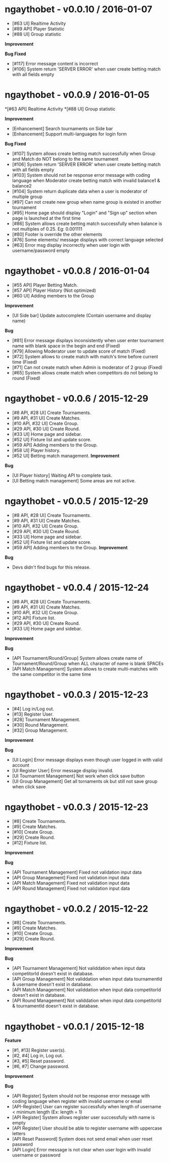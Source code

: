 ngaythobet - v0.0.10 / 2016-01-07
================================

* [#63 UI] Realtime Activity
* [#89 API] Player Statistic
* [#88 UI] Group statistic

**Improvement**

**Bug Fixed** 
* [#117] Error message content is incorrect 
* [#106] System return 'SERVER ERROR' when user create betting match with all fields empty


ngaythobet - v0.0.9 / 2016-01-05
================================

*[#63 API] Realtime Activity
*[#88 UI] Group statistic

**Improvement**
* [Enhancement] Search tournaments on Side bar
* [Enhancement] Support  multi-languages for login form

**Bug Fixed**
* [#107] System allows create betting match successfully when Group and Match do NOT belong to the same tournament
* [#106] System return 'SERVER ERROR' when user create betting match with all fields empty
* [#103] System should not be response error message with coding language when Moderator create betting match with invalid balance1 & balance2 
* [#104] System return duplicate data when a user is moderator of multiple group
* [#97] Can not create new group when name group is existed in another tournament
* [#95] Home page should display "Login" and "Sign up" section when page is launched at the first time
* [#86] System allows create betting match successfully when balance is not multiples of 0.25. Eg: 0.001111
* [#80] Footer is override the other elements
* [#76] Some elements/ message displays with correct language selected
* [#63] Error msg display incorrectly when user login with username/password empty


ngaythobet - v0.0.8 / 2016-01-04
================================

* [#55 API] Player Betting Match.
* [#57 API] Player History (Not optimized)
* [#60 UI] Adding members to the Group

**Improvement**
* [UI Side bar] Update autocomplete (Contain username and display name)

**Bug**
* [#81] Error message displays inconsistently when user enter tournament name with blank space in the begin and end (Fixed)
* [#79] Allowing Moderator user to update score of match (Fixed)
* [#72] System allows to create match with match's time before current time (Fixed)
* [#71] Can not create match when Admin is moderator of 2 group (Fixed)
* [#65] System allows create match when competitors do not belong to round (Fixed)


ngaythobet - v0.0.6 / 2015-12-29
================================

* [#8 API, #28 UI] Create Tournaments.
* [#9 API, #31 UI] Create Matches.
* [#10 API, #32 UI] Create Group.
* [#29 API, #30 UI] Create Round.
* [#33 UI] Home page and sidebar.
* [#52 UI] Fixture list and update score.
* [#59 API] Adding members to the Group.
* [#58 UI] Player history.
* [#52 UI] Betting match management.
**Improvement**

**Bug**
* [UI Player history] Waiting API to complete task.
* [UI Betting match management] Some areas are not active.


ngaythobet - v0.0.5 / 2015-12-29
================================

* [#8 API, #28 UI] Create Tournaments.
* [#9 API, #31 UI] Create Matches.
* [#10 API, #32 UI] Create Group.
* [#29 API, #30 UI] Create Round.
* [#33 UI] Home page and sidebar.
* [#52 UI] Fixture list and update score.
* [#59 API] Adding members to the Group.
**Improvement**

**Bug**
* Devs didn't find bugs for this release.


ngaythobet - v0.0.4 / 2015-12-24
================================

* [#8 API, #28 UI] Create Tournaments.
* [#9 API, #31 UI] Create Matches.
* [#10 API, #32 UI] Create Group.
* [#12 API] Fixture list.
* [#29 API, #30 UI] Create Round.
* [#33 UI] Home page and sidebar.


**Improvement**

**Bug**
* [API Tournament/Round/Group] System allows create name of Tournament/Round/Group when ALL character of name is blank SPACEs
* [API Match Management] System allows to create multi-matches with the same competitor in the same time


ngaythobet - v0.0.3 / 2015-12-23
================================

* [#4] Log in/Log out.
* [#13] Register User.
* [#28] Tournament Management.
* [#30] Round Management.
* [#32] Group Management.

**Improvement**


**Bug**
* [UI Login] Error message displays even though user logged in with valid account
* [UI Register User] Error message display invalid.
* [UI Tournament Management] Not work when click save button
* [UI Group Management] Get all tornaments ok but still not save group when click save



ngaythobet - v0.0.3 / 2015-12-23
================================

* [#8] Create Tournaments.
* [#9] Create Matches.
* [#10] Create Group.
* [#29] Create Round.
* [#12] Fixture list.


**Improvement**

**Bug**
* [API Tournament Management] Fixed not validation input data
* [API Group Management] Fixed not validation input data
* [API Match Management] Fixed not validation input data
* [API Round Management] Fixed not validation input data


ngaythobet - v0.0.2 / 2015-12-22
================================

* [#8] Create Tournaments.
* [#9] Create Matches.
* [#10] Create Group.
* [#29] Create Round.

**Improvement**

**Bug**
* [API Tournament Management] Not validdation when input data competitorId doesn't exist in database.
* [API Group Management] Not validdation when input data tournamentId & username doesn't exist in database.
* [API Match Management] Not validdation when input data competitorId doesn't exist in database.
* [API Round Management] Not validdation when input data competitorId & tournamentId doesn't exist in database.


ngaythobet - v0.0.1 / 2015-12-18
================================

**Feature**
* [#1, #13] Register user(s).
* [#2, #4] Log in, Log out.
* [#3, #5] Reset password.
* [#6, #7] Change password.

**Improvement**

**Bug**
* [API Register] System should not be response error message with coding language when register with invalid username or email
* [API-Register] User can register successfully when length of username < minimum length (Ex: length = 1)
* [API Register] System allows register user successfully with name is empty
* [API Register] User should be able to register username with uppercase letters
* [API Reset Password] System does not send email when user reset password
* [API Login] Error message is not clear when user login with invalid username or password